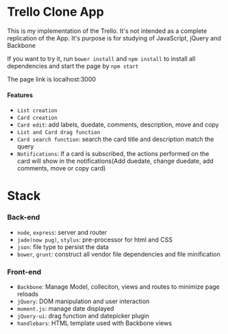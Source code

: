 # Trello Clone App

This is my implementation of the Trello. It's not intended as a complete replication of the App. It's purpose is for studying of JavaScript, jQuery and Backbone


If you want to try it, run
`bower install` and `npm install` to install all dependencies and start the page by `npm start`

The page link is localhost:3000

#### Features

* `List creation`
* `Card creation`
* `Card edit`: add labels, duedate, comments, description, move and copy
* `List and Card drag function`
* `Card search function`: search the card title and description match the query
* `Notifications`: If a card is subscribed, the actions performed on the card will show in the notifications(Add duedate, change duedate, add comments, move or copy card)

# Stack

### Back-end

* `node`, `express`: server and router
* `jade(now pug)`, `stylus`: pre-processor for html and CSS
* `json`: file type to persist the data
* `bower`, `grunt`: construct all vendor file dependencies and file minification

### Front-end

* `Backbone`: Manage Model, colleciton, views and routes to minimize page reloads
* `jQuery`: DOM manipulation and user interaction
* `moment.js`: manage date displayed
* `jQuery-ui`: drag function and datepicker plugin
* `handlebars`: HTML template used with Backbone views